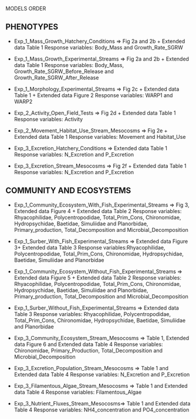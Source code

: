 MODELS ORDER

## PHENOTYPES

- Exp_1_Mass_Growth_Hatchery_Conditions => Fig 2a and 2b + Extended data Table 1
Response variables: Body_Mass and Growth_Rate_SGRW

- Exp_1_Mass_Growth_Experimental_Streams => Fig 2a and 2b + Extended data Table 1
Response variables: Body_Mass, Growth_Rate_SGRW_Before_Release and Growth_Rate_SGRW_After_Release

- Exp_1_Morphology_Experimental_Streams => Fig 2c + Extended data Table 1 + Extended data Figure 2
Response variables: WARP1 and WARP2

- Exp_2_Activity_Open_Field_Tests => Fig 2d + Extended data Table 1 
Response variables: Activity

- Exp_2_Movement_Habitat_Use_Stream_Mesocosms => Fig 2e + Extended data Table 1
Response variables: Movement and Habitat_Use

- Exp_3_Excretion_Hatchery_Conditions => Extended data Table 1
Response variables: N_Excretion and P_Excretion 

- Exp_3_Excretion_Stream_Mesocosms => Fig 2f + Extended data Table 1
Response variables: N_Excretion and P_Excretion 


## COMMUNITY AND ECOSYSTEMS

- Exp_1_Community_Ecosystem_With_Fish_Experimental_Streams => Fig 3, Extended data Figure 4 + Extended data Table 2
Response variables: Rhyacophilidae, Polycentropodidae, Total_Prim_Cons, Chironomidae, Hydropsychidae, Baetidae, Simuliidae and Planorbidae, Primary_production, Total_Decomposition and Microbial_Decomposition 

- Exp_1_Surber_With_Fish_Experimental_Streams => Extended data Figure 3+ Extended data Table 3
Response variables:Rhyacophilidae, Polycentropodidae, Total_Prim_Cons, Chironomidae, Hydropsychidae, Baetidae, Simuliidae and Planorbidae 


- Exp_1_Community_Ecosystem_Without_Fish_Experimental_Streams => Extended data Figure 5 + Extended data Table 2
Response variables: Rhyacophilidae, Polycentropodidae, Total_Prim_Cons, Chironomidae, Hydropsychidae, Baetidae, Simuliidae and Planorbidae, Primary_production, Total_Decomposition and Microbial_Decomposition 

- Exp_1_Surber_Without_Fish_Experimental_Streams => Extended data Table 3
Response variables: Rhyacophilidae, Polycentropodidae, Total_Prim_Cons, Chironomidae, Hydropsychidae, Baetidae, Simuliidae and Planorbidae 

- Exp_3_Community_Ecosystem_Stream_Mesocosms => Table 1, Extended data Figure 6 and Extended data Table 4
Response variables: Chironomidae, Primary_Production, Total_Decomposition and Microbial_Decomposition 

- Exp_3_Excretion_Population_Stream_Mesocosms => Table 1 and Extended data Table 4
Response variables: N_Excretion and P_Excretion

- Exp_3_Filamentous_Algae_Stream_Mesocosms => Table 1 and Extended data Table 4
Response variables: Filamentous_Algae

- Exp_3_Nutrient_Fluxes_Stream_Mesocosms=> Table 1 and Extended data Table 4
Response variables: NH4_concentration and PO4_concentration

